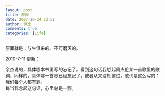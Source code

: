 ```yaml
---
layout: post
title: 原罪
date: 2007-10-24 23:51
author: 伊迭
comments: true
categories: [Life]
---
```

原罪就是：与生俱来的、不可磨灭的。

2010-7-11 更新：

余杰说的，具体哪本书里写的忘记了。看到这句话我想起周杰伦某一首歌里的歌词，同样的，具体哪一首歌已经忘记了，或者从来没知道过，歌词是这么写的：  
我们每个人都有罪。  
每当我念起这句话，心里总是一颤。